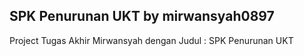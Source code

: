 ## SPK Penurunan UKT by mirwansyah0897

Project Tugas Akhir Mirwansyah dengan Judul : 
SPK Penurunan UKT
